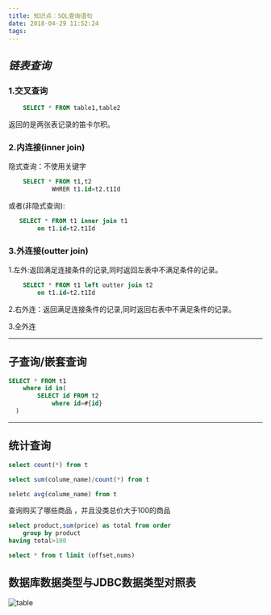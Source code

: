 ```yaml
---
title: 知识点：SQL查询语句
date: 2018-04-29 11:52:24
tags:
---
```


## *链表查询*

### 1.交叉查询

```sql
    SELECT * FROM table1,table2
```
返回的是两张表记录的笛卡尔积。

### 2.内连接(inner join)

隐式查询：不使用关键字
```sql
    SELECT * FROM t1,t2
            WHRER t1.id=t2.t1Id
```

或者(非隐式查询):
```sql
   SELECT * FROM t1 inner join t1
        on t1.id=t2.t1Id

```

### 3.外连接(outter join)

1.左外:返回满足连接条件的记录,同时返回左表中不满足条件的记录。
```sql
    SELECT * FROM t1 left outter join t2
        on t1.id=t2.t1Id
```

2.右外连：返回满足连接条件的记录,同时返回右表中不满足条件的记录。

3.全外连

---

## 子查询/嵌套查询

```sql
SELECT * FROM t1
    where id in(
        SELECT id FROM t2
            where id=#{id}
  )
```

---

## 统计查询

```sql
select count(*) from t
```

```sql
select sum(colume_name)/count(*) from t
```

```sql
seletc avg(colume_name) from t
```

查询购买了哪些商品 ，并且没类总价大于100的商品
```sql
select product,sum(price) as total from order
    group by product
having total>100
```


```sql
select * from t limit (offset,nums)
```
## 数据库数据类型与JDBC数据类型对照表

![table](https://raw.githubusercontent.com/a347807131/ms/master/database/常用数据类型转换对照表.png)


